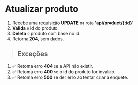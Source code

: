 # Atualizar produto

1. Recebe uma requisição **UPDATE** na rota **'api/product/{:id}'**
2. **Valida** o id do produto.
3. **Deleta** o produto com base no id.
4. Retorna **204**, sem dados.

> ## Exceções

1. ✅ Retorna erro **404** se a API não existir.
2. ✅ Retorna erro **400** se o id do produto for invalido.
4. ✅ Retorna erro **500** se der erro ao tentar criar a enquete.
